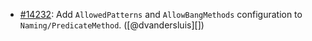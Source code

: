 * [#14232](https://github.com/rubocop/rubocop/issues/14232): Add `AllowedPatterns` and `AllowBangMethods` configuration to `Naming/PredicateMethod`. ([@dvandersluis][])
